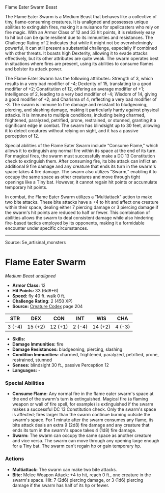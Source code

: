 <MonsterName/>Flame Eater Swarm</MonsterName>
<CreatureType/>Beast</CreatureType>

<summary>The Flame Eater Swarm is a Medium Beast that behaves like a collective of tiny, flame-consuming creatures. It is unaligned and possesses unique abilities to extinguish fires, making it a nuisance for spellcasters who rely on fire magic. With an Armor Class of 12 and 33 hit points, it is relatively easy to hit but can be quite resilient due to its immunities and resistances. The Challenge Rating of 2 indicates that while it might not be overwhelmingly powerful, it can still present a substantial challenge, especially if combined with other threats. It boasts high Dexterity, allowing it to evade attacks effectively, but its other attributes are quite weak. The swarm operates best in situations where fires are present, using its abilities to consume flames and bolster its attack power.</summary>

<detail>

The Flame Eater Swarm has the following attributes: Strength of 3, which results in a very bad modifier of -4; Dexterity of 15, translating to a good modifier of +2; Constitution of 12, offering an average modifier of +1; Intelligence of 2, leading to a very bad modifier of -4; Wisdom of 14, giving a good modifier of +2; and Charisma of 4, reflecting a very bad modifier of -3. The swarm is immune to fire damage and resistant to bludgeoning, piercing, and slashing damage, making it particularly hardy against physical attacks. It is immune to multiple conditions, including being charmed, frightened, paralyzed, petrified, prone, restrained, or stunned, granting it a significant edge in combat. The swarm has blindsight up to 30 feet, allowing it to detect creatures without relying on sight, and it has a passive perception of 12.

Special abilities of the Flame Eater Swarm include "Consume Flame," which allows it to extinguish any normal fire within its space at the end of its turn. For magical fires, the swarm must successfully make a DC 13 Constitution check to extinguish them. After consuming fire, its bite attack can inflict an additional 9 fire damage and any creature that ends its turn in the swarm's space takes 4 fire damage. The swarm also utilizes "Swarm," enabling it to occupy the same space as other creatures and move through tight openings like a Tiny bat. However, it cannot regain hit points or accumulate temporary hit points. 

In combat, the Flame Eater Swarm utilizes a "Multiattack" action to make two bite attacks. These bite attacks have a +4 to hit and affect one creature within their space, dealing either 7 piercing damage or 3 piercing damage if the swarm's hit points are reduced to half or fewer. This combination of abilities allows the swarm to deal consistent damage while also hindering fire-based tactics employed by its opponents, making it a formidable encounter under specific circumstances.</detail>



---

Source: 5e_artisinal_monsters

# Flame Eater Swarm

*Medium* *Beast* *unaligned*

- **Armor Class:** 12
- **Hit Points:** 33 (6d8+6)
- **Speed:** fly 40 ft. walk 0 ft.
- **Challenge Rating:** 2 (450 XP)
- **Source:** [Creature Codex](https://koboldpress.com/kpstore/product/creature-codex-for-5th-edition-dnd) page 204

| STR | DEX | CON | INT | WIS | CHA |
| --- | --- | --- | --- | --- | --- |
| 3 (-4) | 15 (+2) | 12 (+1) | 2 (-4) | 14 (+2) | 4 (-3) |

- **Skills:** 
- **Damage Immunities:** fire
- **Damage Resistances:** bludgeoning, piercing, slashing
- **Condition Immunities:** charmed, frightened, paralyzed, petrified, prone, restrained, stunned
- **Senses:** blindsight 30 ft., passive Perception 12
- **Languages:** -

### Special Abilities

- **Consume Flame:** Any normal fire in the flame eater swarm's space at the end of the swarm's turn is extinguished. Magical fire (a flaming weapon or wall of fire spell, for example) is extinguished if the swarm makes a successful DC 13 Constitution check. Only the swarm's space is affected; fires larger than the swarm continue burning outside the swarm's space. For 1 minute after the swarm consumes any flame, its bite attack deals an extra 9 (2d8) fire damage and any creature that ends its turn in the swarm's space takes 4 (1d8) fire damage.
- **Swarm:** The swarm can occupy the same space as another creature and vice versa. The swarm can move through any opening large enough for a Tiny bat. The swarm can't regain hp or gain temporary hp.

### Actions

- **Multiattack:** The swarm can make two bite attacks.
- **Bite:** Melee Weapon Attack: +4 to hit, reach 0 ft., one creature in the swarm's space. Hit: 7 (2d6) piercing damage, or 3 (1d6) piercing damage if the swarm has half of its hp or fewer.




